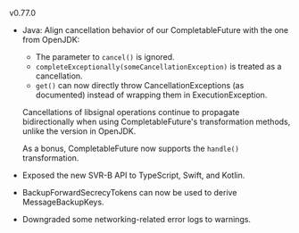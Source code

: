 v0.77.0

- Java: Align cancellation behavior of our CompletableFuture with the one from OpenJDK:

    - The parameter to `cancel()` is ignored.
    - `completeExceptionally(someCancellationException)` is treated as a cancellation.
    - `get()` can now directly throw CancellationExceptions (as documented) instead of wrapping them in ExecutionException.

    Cancellations of libsignal operations continue to propagate bidirectionally when using CompletableFuture's transformation methods, unlike the version in OpenJDK.

    As a bonus, CompletableFuture now supports the `handle()` transformation.

- Exposed the new SVR-B API to TypeScript, Swift, and Kotlin.

- BackupForwardSecrecyTokens can now be used to derive MessageBackupKeys.

- Downgraded some networking-related error logs to warnings.
